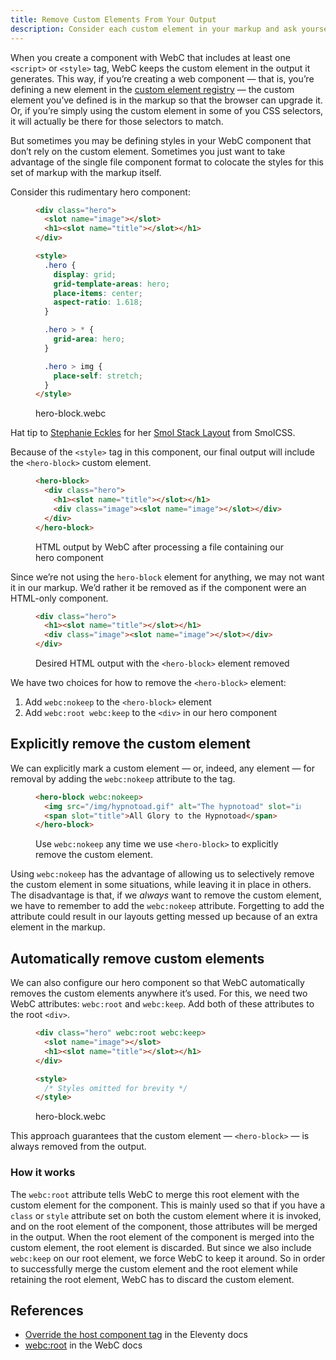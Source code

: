 ```yaml
---
title: Remove Custom Elements From Your Output
description: Consider each custom element in your markup and ask yourself, “does this element spark joy?”
---
```


When you create a component with WebC that includes at least one `<script>` or `<style>` tag, WebC keeps the custom element in the output it generates.
This way, if you’re creating a web component — that is, you’re defining a new element in the [custom element registry](https://developer.mozilla.org/en-US/docs/Web/API/CustomElementRegistry) — the custom element you’ve defined is in the markup so that the browser can upgrade it.
Or, if you’re simply using the custom element in some of you CSS selectors, it will actually be there for those selectors to match.

But sometimes you may be defining styles in your WebC component that don’t rely on the custom element.
Sometimes you just want to take advantage of the single file component format to colocate the styles for this set of markup with the markup itself.

Consider this rudimentary hero component:

<figure>

```html
<div class="hero">
  <slot name="image"></slot>
  <h1><slot name="title"></slot></h1>
</div>

<style>
  .hero {
    display: grid;
    grid-template-areas: hero;
    place-items: center;
    aspect-ratio: 1.618;
  }

  .hero > * {
    grid-area: hero;
  }

  .hero > img {
    place-self: stretch;
  }
</style>
```

<figcaption>hero-block.webc</figcaption>
</figure>

<aside>
Hat tip to <a href="https://thinkdobecreate.com/">Stephanie Eckles</a> for her <a href="https://smolcss.dev/#smol-stack-layout">Smol Stack Layout</a> from SmolCSS.
</aside>

Because of the `<style>` tag in this component, our final output will include the `<hero-block>` custom element.

<figure>

```html
<hero-block>
  <div class="hero">
    <h1><slot name="title"></slot></h1>
    <div class="image"><slot name="image"></slot></div>
  </div>
</hero-block>
```

<figcaption>HTML output by WebC after processing a file containing our hero component</figcaption>
</figure>

Since we’re not using the `hero-block` element for anything, we may not want it in our markup.
We’d rather it be removed as if the component were an HTML-only component.

<figure>

```html
<div class="hero">
  <h1><slot name="title"></slot></h1>
  <div class="image"><slot name="image"></slot></div>
</div>
```

<figcaption>Desired HTML output with the <code>&lt;hero-block&gt;</code> element removed</figcaption>
</figure>

We have two choices for how to remove the `<hero-block>` element:

1. Add `webc:nokeep` to the `<hero-block>` element
2. Add `webc:root webc:keep` to the `<div>` in our hero component

## Explicitly remove the custom element

We can explicitly mark a custom element — or, indeed, any element — for removal by adding the `webc:nokeep` attribute to the tag.

<figure>

```html
<hero-block webc:nokeep>
  <img src="/img/hypnotoad.gif" alt="The hypnotoad" slot="image">
  <span slot="title">All Glory to the Hypnotoad</span>
</hero-block>
```

<figcaption>Use <code>webc:nokeep</code> any time we use <code>&lt;hero-block&gt;</code> to explicitly remove the custom element.</figcaption>
</figure>

Using `webc:nokeep` has the advantage of allowing us to selectively remove the custom element in some situations, while leaving it in place in others.
The disadvantage is that, if we _always_ want to remove the custom element, we have to remember to add the `webc:nokeep` attribute.
Forgetting to add the attribute could result in our layouts getting messed up because of an extra element in the markup.

## Automatically remove custom elements

We can also configure our hero component so that WebC automatically removes the custom elements anywhere it’s used.
For this, we need two WebC attributes: `webc:root` and `webc:keep`.
Add both of these attributes to the root `<div>`.

<figure>

```html
<div class="hero" webc:root webc:keep>
  <slot name="image"></slot>
  <h1><slot name="title"></slot></h1>
</div>

<style>
  /* Styles omitted for brevity */
</style>
```

<figcaption>hero-block.webc</figcaption>
</figure>

This approach guarantees that the custom element — `<hero-block>` — is always removed from the output.

### How it works

The `webc:root` attribute tells WebC to merge this root element with the custom element for the component.
This is mainly used so that if you have a `class` or `style` attribute set on both the custom element where it is invoked, and on the root element of the component, those attributes will be merged in the output.
When the root element of the component is merged into the custom element, the root element is discarded.
But since we also include `webc:keep` on our root element, we force WebC to keep it around.
So in order to successfully merge the custom element and the root element while retaining the root element, WebC has to discard the custom element.

## References

- [Override the host component tag](https://www.11ty.dev/docs/languages/webc/#override-the-host-component-tag) in the Eleventy docs
- [webc:root](https://github.com/11ty/webc#attributes) in the WebC docs
